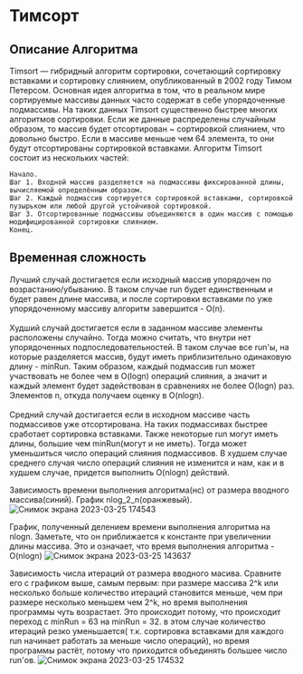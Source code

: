 <h1>Тимсорт</h1>
<h2>Описание Алгоритма</h2>
Timsort — гибридный алгоритм сортировки, сочетающий сортировку вставками и сортировку слиянием, опубликованный в 2002 году Тимом Петерсом.
Основная идея алгоритма в том, что в реальном мире сортируемые массивы данных часто содержат в себе упорядоченные подмассивы. На таких данных Timsort существенно быстрее многих алгоритмов сортировки. Если же данные распределены случайным образом, то массив будет отсортирован ~ сортировкой слиянием, что довольно быстро. Если в массиве меньше чем 64 элемента, то они будут отсортированы сортировкой вставками.
Алгоритм Timsort состоит из нескольких частей:

    Начало.
    Шаг 1. Входной массив разделяется на подмассивы фиксированной длины, вычисляемой определённым образом.
    Шаг 2. Каждый подмассив сортируется сортировкой вставками, сортировкой пузырьком или любой другой устойчивой сортировкой.
    Шаг 3. Отсортированные подмассивы объединяются в один массив с помощью модифицированной сортировки слиянием.
    Конец.
<h2>Временная сложность</h2>
Лучший случай достигается если исходный массив упорядочен по возрастанию/убыванию. В таком случае run будет единственным и будет равен длине массива, и после сортировки вставками по уже упорядоченному массиву алгоритм завершится - O(n).<br><br>
Худший случай достигается если в заданном массиве элементы расположены случайно. Тогда можно считать, что внутри нет упорядоченных подпоследовательностей. В таком случае все run'ы, на которые разделяется массив, будут иметь приблизительно одинаковую длину - minRun. Таким образом, каждый подмассив run может участвовать не более чем в O(logn) операций слияния, а значит и каждый элемент будет задействован в сравнениях не более O(logn) раз. Элементов n, откуда получаем оценку в O(nlogn). <br><br>
Средний случай достигается если в исходном массиве часть подмассивов уже отсортирована. На таких подмассивах быстрее сработает сортировка вставками. Также некоторые run могут иметь длины, большие чем minRun(могут и не иметь). Тогда может уменьшиться число операций слияния подмассивов. В худшем случае среднего случая число операций слияния не изменится и нам, как и в худшем случае, придется выполнить O(nlogn) действий.<br>

Зависимость времени выполнения алгоритма(нс) от размера вводного массива(синий). График nlog_2_n(оранжевый).
![Снимок экрана 2023-03-25 174543](https://user-images.githubusercontent.com/113761790/227744566-f32484a4-99b9-4fa6-845f-e56f1d39719a.png)

График, полученный делением времени выполнения алгоритма на nlogn. Заметьте, что он приближается к константе при увеличении длины массива. Это и означает, что время выполнения алгоритма - O(nlogn)
![Снимок экрана 2023-03-25 143637](https://user-images.githubusercontent.com/113761790/227744627-bcf5078e-e5c7-43fd-91f0-396047c96665.png)

Зависимость числа итераций от размера вводного масива. Сравните его с графиком выше, самым первым: при размере массива 2^k или несколько больше количество итераций становится меньше, чем при размере несколько меньшем чем 2^k, но время выполнения программы чуть возрастает. Это происходит потому, что происходит переход с minRun = 63 на minRun = 32. в этом случае количество итераций резко уменьшается( т.к. сортировка вставками для каждого run начинает работать за меньше число операций), но время программы растёт, потому что приходится объединять большее число run'ов. 
![Снимок экрана 2023-03-25 174532](https://user-images.githubusercontent.com/113761790/227744700-b0cef050-d21d-4218-89e9-cdcfbcc29545.png)
